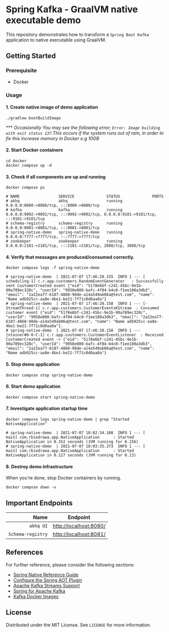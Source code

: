 # Spring Kafka - GraalVM native executable demo

This repository demonstrates how to transform a `Spring Boot Kafka` application to native executable using GraalVM.

## Getting Started

### Prerequisite

* Docker

### Usage

#### 1. Create native image of demo application

```shell
./gradlew bootBuildImage
```

*** *Occasionally You may see the following error; `Error: Image building with exit status 137`.This occurs if the
system runs out of ram, in order to fix this increase memory in Docker e.g 10GB*

#### 2. Start Docker containers

```shell
cd docker
docker compose up -d
```

#### 3. Check if all components are up and running

```shell
docker compose ps

# NAME                 SERVICE              STATUS              PORTS
# akhq                 akhq                 running             0.0.0.0:8080->8080/tcp, :::8080->8080/tcp
# kafka                kafka                running             0.0.0.0:9092->9092/tcp, :::9092->9092/tcp, 0.0.0.0:9101->9101/tcp, :::9101->9101/tcp
# schema-registry      schema-registry      running             0.0.0.0:8081->8081/tcp, :::8081->8081/tcp
# spring-native-demo   spring-native-demo   running             0.0.0.0:7777->7777/tcp, :::7777->7777/tcp
# zookeeper            zookeeper            running             0.0.0.0:2181->2181/tcp, :::2181->2181/tcp, 2888/tcp, 3888/tcp
```

#### 4. Verify that messages are produced/consumed correctly.

```shell
docker compose logs -f spring-native-demo

# spring-native-demo  | 2021-07-07 17:46:28.155  INFO 1 --- [   scheduling-1] c.r.app.customers.RandomEventGenerator   : Successfully sent CustomerCreated event {"eid": "5178e6bf-c241-45bc-9e1b-90a789ec328c", "userId": "9958e080-bafc-4f84-b4c0-f1ee180a3db3", "email": "2a22ea77-6187-4860-98de-a14a549ab06a@test.com", "name": "Name adb925cc-aa8e-4be1-be21-7f71c0d0aa0a"}
# spring-native-demo  | 2021-07-07 17:46:28.158  INFO 1 --- [-StreamThread-1] c.r.app.customers.CustomerEventsKStream  : Consumed customer event {"eid": "5178e6bf-c241-45bc-9e1b-90a789ec328c", "userId": "9958e080-bafc-4f84-b4c0-f1ee180a3db3", "email": "2a22ea77-6187-4860-98de-a14a549ab06a@test.com", "name": "Name adb925cc-aa8e-4be1-be21-7f71c0d0aa0a"}.
# spring-native-demo  | 2021-07-07 17:46:28.158  INFO 1 --- [ntainer#0-0-C-1] c.r.app.customers.CustomerEventListener  : Received CustomerCreated event -> {"eid": "5178e6bf-c241-45bc-9e1b-90a789ec328c", "userId": "9958e080-bafc-4f84-b4c0-f1ee180a3db3", "email": "2a22ea77-6187-4860-98de-a14a549ab06a@test.com", "name": "Name adb925cc-aa8e-4be1-be21-7f71c0d0aa0a"}
```

#### 5. Stop demo application

```shell
docker compose stop spring-native-demo
```

#### 6. Start demo application

```shell
docker compose start spring-native-demo
```

#### 7. Investigate application startup time

```shell
docker compose logs spring-native-demo | grep "Started NativeApplication"

# spring-native-demo  | 2021-07-07 18:02:34.108  INFO 1 --- [           main] com.rbiedrawa.app.NativeApplication      : Started NativeApplication in 0.152 seconds (JVM running for 0.156)
# spring-native-demo  | 2021-07-07 18:03:35.373  INFO 1 --- [           main] com.rbiedrawa.app.NativeApplication      : Started NativeApplication in 0.127 seconds (JVM running for 0.13)
```

#### 8. Destroy demo infrastructure

When you're done, stop Docker containers by running.

```shell
docker compose down -v
```

## Important Endpoints

| Name | Endpoint | 
| -------------:|:--------:|
| `akhq UI` | [http://localhost:8080/](http://localhost:8080/) |
| `Schema-registry` | [http://localhost:8081/](http://localhost:8081/) |

## References

For further reference, please consider the following sections:

* [Spring Native Reference Guide](https://docs.spring.io/spring-native/docs/current/reference/htmlsingle/)
* [Configure the Spring AOT Plugin](https://docs.spring.io/spring-native/docs/0.10.1/reference/htmlsingle/#spring-aot-gradle)
* [Apache Kafka Streams Support](https://docs.spring.io/spring-kafka/docs/current/reference/html/_reference.html#kafka-streams)
* [Spring for Apache Kafka](https://docs.spring.io/spring-boot/docs/2.5.2/reference/htmlsingle/#boot-features-kafka)
* [Kafka Docker Images](https://github.com/confluentinc/kafka-images)

## License

Distributed under the MIT License. See `LICENSE` for more information.

